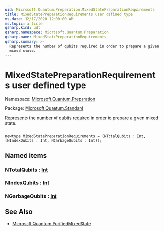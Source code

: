 ```yaml
---
uid: Microsoft.Quantum.Preparation.MixedStatePreparationRequirements
title: MixedStatePreparationRequirements user defined type
ms.date: 12/17/2020 12:00:00 AM
ms.topic: article
qsharp.kind: udt
qsharp.namespace: Microsoft.Quantum.Preparation
qsharp.name: MixedStatePreparationRequirements
qsharp.summary: >-
  Represents the number of qubits required in order to prepare a given
  mixed state.
---
```


# MixedStatePreparationRequirements user defined type

Namespace: [Microsoft.Quantum.Preparation](xref:Microsoft.Quantum.Preparation)

Package: [Microsoft.Quantum.Standard](https://nuget.org/packages/Microsoft.Quantum.Standard)


Represents the number of qubits required in order to prepare a givenmixed state.

```qsharp

newtype MixedStatePreparationRequirements = (NTotalQubits : Int, (NIndexQubits : Int, NGarbageQubits : Int));
```



## Named Items

### NTotalQubits : [Int](xref:microsoft.quantum.lang-ref.int)


### NIndexQubits : [Int](xref:microsoft.quantum.lang-ref.int)


### NGarbageQubits : [Int](xref:microsoft.quantum.lang-ref.int)



## See Also

- [Microsoft.Quantum.PurifiedMixedState](xref:Microsoft.Quantum.PurifiedMixedState)